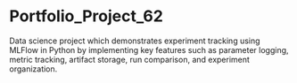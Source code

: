 # Portfolio_Project_62
Data science project which demonstrates experiment tracking using MLFlow in Python by implementing key features such as parameter logging, metric tracking, artifact storage, run comparison, and experiment organization.
